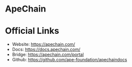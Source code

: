 # ApeChain

# Official Links
- Website: https://apechain.com/
- Docs: https://docs.apechain.com/
- Bridge: https://apechain.com/portal
- Github: https://github.com/ape-foundation/apechaindocs
